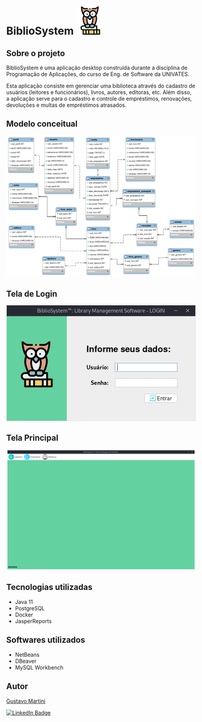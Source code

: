 # BiblioSystem <img src='icons/knowledge.png' width='75' >
## Sobre o projeto

BiblioSystem é uma aplicação desktop construída durante a disciplina de Programação de Aplicações, do curso de Eng. de Software da UNIVATES.

Esta aplicação consiste em gerenciar uma biblioteca através do cadastro de usuários (leitores e funcionários), livros, autores, editoras, etc. Além disso, a aplicação serve para o cadastro e controle de empréstimos, renovações, devoluções e multas de empréstimos atrasados.

## Modelo conceitual
![Modelo Conceitual](.github/modeloER.png)

## Tela de Login
![Tela Login](.github/login.png)

## Tela Principal
![Tela Principal](.github/main-screen.png)

## Tecnologias utilizadas
- Java 11
- PostgreSQL
- Docker
- JasperReports

## Softwares utilizados
- NetBeans
- DBeaver
- MySQL Workbench

## Autor

[Gustavo Martini](https://github.com/martinigustavo)

[![LinkedIn Badge](https://img.shields.io/badge/LinkedIn-Profile-informational?style=flat&logo=linkedin&logoColor=white&color=0D76A8)](https://www.linkedin.com/in/martini-gustavo/)
